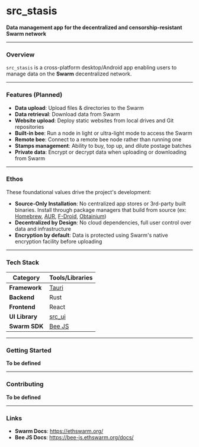 # src_stasis

**Data management app for the decentralized and censorship-resistant Swarm network**

---

### Overview

`src_stasis` is a cross-platform desktop/Android app enabling users to manage data on the **Swarm** decentralized network.

---

### Features (Planned)

- **Data upload**: Upload files & directories to the Swarm
- **Data retrieval**: Download data from Swarm
- **Website upload**: Deploy static websites from local drives and Git repositories
- **Built-in bee**: Run a node in light or ultra-light mode to access the Swarm
- **Remote bee**: Connect to a remote bee node rather than running one
- **Stamps management**: Ability to buy, top up, and dilute postage batches
- **Private data**: Encrypt or decrypt data when uploading or downloading from Swarm

---

### Ethos

These foundational values drive the project's development:

- **Source-Only Installation**: No centralized app stores or 3rd-party built binaries. Install through package managers that build from source (ex: [Homebrew](https://brew.sh/), [AUR](https://wiki.archlinux.org/title/Arch_User_Repository), [F-Droid](https://f-droid.org/en/), [Obtainium](https://obtainium.imranr.dev/))
- **Decentralized by Design**: No cloud dependencies, full user control over data and infrastructure
- **Encryption by default**: Data is protected using Swarm's native encryption facility before uploading

---

### Tech Stack

| **Category**   | **Tools/Libraries**                             |
| -------------- | ----------------------------------------------- |
| **Framework**  | [Tauri](https://github.com/tauri-apps/tauri)    |
| **Backend**    | Rust                                            |
| **Frontend**   | React                                           |
| **UI Library** | [src_ui](https://github.com/srcpunks/src_ui)    |
| **Swarm SDK**  | [Bee JS](https://github.com/ethersphere/bee-js) |

---

### Getting Started

**To be defined**

---

### Contributing

**To be defined**

---

### Links

- **Swarm Docs**: https://ethswarm.org/
- **Bee JS Docs**: https://bee-js.ethswarm.org/docs/
